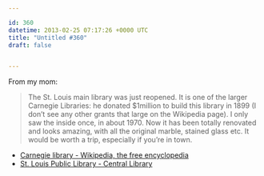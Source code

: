```yaml
---

id: 360
datetime: 2013-02-25 07:17:26 +0000 UTC
title: "Untitled #360"
draft: false


---
```


From my mom:

> The St. Louis main library was just reopened. It is one of the larger Carnegie Libraries: he donated $1million to build this library in 1899 (I don’t see any other grants that large on the Wikipedia page). I only saw the inside once, in about 1970. Now it has been totally renovated and looks amazing, with all the original marble, stained glass etc. It would be worth a trip, especially if you’re in town. 

 
 * [Carnegie library - Wikipedia, the free encyclopedia](http://en.wikipedia.org/wiki/Carnegie_library)
 * [St. Louis Public Library - Central Library](http://central.slpl.org/)


